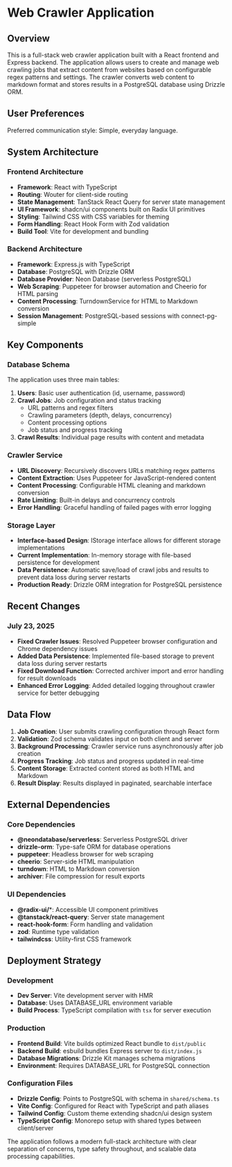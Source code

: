 # Web Crawler Application

## Overview

This is a full-stack web crawler application built with a React frontend and Express backend. The application allows users to create and manage web crawling jobs that extract content from websites based on configurable regex patterns and settings. The crawler converts web content to markdown format and stores results in a PostgreSQL database using Drizzle ORM.

## User Preferences

Preferred communication style: Simple, everyday language.

## System Architecture

### Frontend Architecture
- **Framework**: React with TypeScript
- **Routing**: Wouter for client-side routing
- **State Management**: TanStack React Query for server state management
- **UI Framework**: shadcn/ui components built on Radix UI primitives
- **Styling**: Tailwind CSS with CSS variables for theming
- **Form Handling**: React Hook Form with Zod validation
- **Build Tool**: Vite for development and bundling

### Backend Architecture
- **Framework**: Express.js with TypeScript
- **Database**: PostgreSQL with Drizzle ORM
- **Database Provider**: Neon Database (serverless PostgreSQL)
- **Web Scraping**: Puppeteer for browser automation and Cheerio for HTML parsing
- **Content Processing**: TurndownService for HTML to Markdown conversion
- **Session Management**: PostgreSQL-based sessions with connect-pg-simple

## Key Components

### Database Schema
The application uses three main tables:
1. **Users**: Basic user authentication (id, username, password)
2. **Crawl Jobs**: Job configuration and status tracking
   - URL patterns and regex filters
   - Crawling parameters (depth, delays, concurrency)
   - Content processing options
   - Job status and progress tracking
3. **Crawl Results**: Individual page results with content and metadata

### Crawler Service
- **URL Discovery**: Recursively discovers URLs matching regex patterns
- **Content Extraction**: Uses Puppeteer for JavaScript-rendered content
- **Content Processing**: Configurable HTML cleaning and markdown conversion
- **Rate Limiting**: Built-in delays and concurrency controls
- **Error Handling**: Graceful handling of failed pages with error logging

### Storage Layer
- **Interface-based Design**: IStorage interface allows for different storage implementations  
- **Current Implementation**: In-memory storage with file-based persistence for development
- **Data Persistence**: Automatic save/load of crawl jobs and results to prevent data loss during server restarts
- **Production Ready**: Drizzle ORM integration for PostgreSQL persistence

## Recent Changes

### July 23, 2025
- **Fixed Crawler Issues**: Resolved Puppeteer browser configuration and Chrome dependency issues
- **Added Data Persistence**: Implemented file-based storage to prevent data loss during server restarts  
- **Fixed Download Function**: Corrected archiver import and error handling for result downloads
- **Enhanced Error Logging**: Added detailed logging throughout crawler service for better debugging

## Data Flow

1. **Job Creation**: User submits crawling configuration through React form
2. **Validation**: Zod schema validates input on both client and server
3. **Background Processing**: Crawler service runs asynchronously after job creation
4. **Progress Tracking**: Job status and progress updated in real-time
5. **Content Storage**: Extracted content stored as both HTML and Markdown
6. **Result Display**: Results displayed in paginated, searchable interface

## External Dependencies

### Core Dependencies
- **@neondatabase/serverless**: Serverless PostgreSQL driver
- **drizzle-orm**: Type-safe ORM for database operations
- **puppeteer**: Headless browser for web scraping
- **cheerio**: Server-side HTML manipulation
- **turndown**: HTML to Markdown conversion
- **archiver**: File compression for result exports

### UI Dependencies
- **@radix-ui/***: Accessible UI component primitives
- **@tanstack/react-query**: Server state management
- **react-hook-form**: Form handling and validation
- **zod**: Runtime type validation
- **tailwindcss**: Utility-first CSS framework

## Deployment Strategy

### Development
- **Dev Server**: Vite development server with HMR
- **Database**: Uses DATABASE_URL environment variable
- **Build Process**: TypeScript compilation with `tsx` for server execution

### Production
- **Frontend Build**: Vite builds optimized React bundle to `dist/public`
- **Backend Build**: esbuild bundles Express server to `dist/index.js`
- **Database Migrations**: Drizzle Kit manages schema migrations
- **Environment**: Requires DATABASE_URL for PostgreSQL connection

### Configuration Files
- **Drizzle Config**: Points to PostgreSQL with schema in `shared/schema.ts`
- **Vite Config**: Configured for React with TypeScript and path aliases
- **Tailwind Config**: Custom theme extending shadcn/ui design system
- **TypeScript Config**: Monorepo setup with shared types between client/server

The application follows a modern full-stack architecture with clear separation of concerns, type safety throughout, and scalable data processing capabilities.